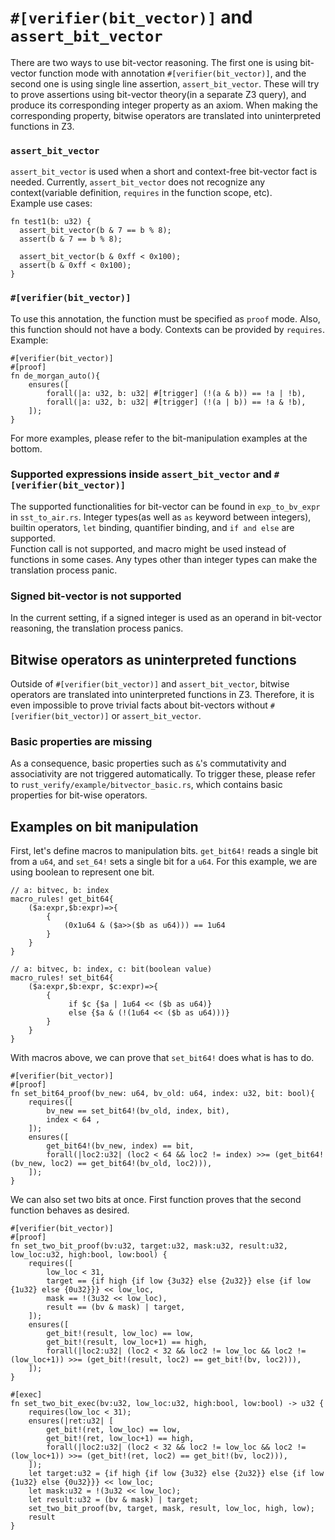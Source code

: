 # `#[verifier(bit_vector)]` and `assert_bit_vector`
There are two ways to use bit-vector reasoning. The first one is using bit-vector function mode with annotation `#[verifier(bit_vector)]`, and the second one is using single line assertion, `assert_bit_vector`. These will try to prove assertions using bit-vector theory(in a separate Z3 query), and produce its corresponding integer property as an axiom. When making the corresponding property, bitwise operators are translated into uninterpreted functions in Z3.   


### `assert_bit_vector`
`assert_bit_vector` is used when a short and context-free bit-vector fact is needed. 
Currently, `assert_bit_vector` does not recognize any context(variable definition, `requires` in the function scope, etc).  
Example use cases:  
```
fn test1(b: u32) {
  assert_bit_vector(b & 7 == b % 8);
  assert(b & 7 == b % 8);

  assert_bit_vector(b & 0xff < 0x100);
  assert(b & 0xff < 0x100);
}
```



### `#[verifier(bit_vector)]`
To use this annotation, the function must be specified as `proof` mode. Also, this function should not have a body. Contexts can be provided by `requires`. 
Example:     
```
#[verifier(bit_vector)]
#[proof]
fn de_morgan_auto(){
    ensures([
        forall(|a: u32, b: u32| #[trigger] (!(a & b)) == !a | !b),
        forall(|a: u32, b: u32| #[trigger] (!(a | b)) == !a & !b),
    ]);
}
```
For more examples, please refer to the bit-manipulation examples at the bottom.

### Supported expressions inside `assert_bit_vector` and `#[verifier(bit_vector)]`
The supported functionalities for bit-vector can be found in `exp_to_bv_expr` in `sst_to_air.rs`. Integer types(as well as `as` keyword between integers), builtin operators, `let` binding, quantifier binding, and `if and else` are supported.  
 Function call is not supported, and macro might be used instead of functions in some cases. Any types other than integer types can make the translation process panic.


### Signed bit-vector is not supported
In the current setting, if a signed integer is used as an operand in bit-vector reasoning, the translation process panics.




## Bitwise operators as uninterpreted functions
Outside of `#[verifier(bit_vector)]` and `assert_bit_vector`, bitwise operators are translated into uninterpreted functions in Z3. Therefore, it is even impossible to prove trivial facts about bit-vectors without `#[verifier(bit_vector)]` or `assert_bit_vector`.

### Basic properties are missing
As a consequence, basic properties such as `&`'s commutativity and associativity are not triggered automatically. To trigger these, please refer to `rust_verify/example/bitvector_basic.rs`, which contains basic properties for bit-wise operators.



## Examples on bit manipulation
First, let's define macros to manipulation bits. `get_bit64!` reads a single bit from a `u64`, and `set_64!` sets a single bit for a `u64`. For this example, we are using boolean to represent one bit.
```
// a: bitvec, b: index
macro_rules! get_bit64{
    ($a:expr,$b:expr)=>{
        {
            (0x1u64 & ($a>>($b as u64))) == 1u64
        }
    }
}

// a: bitvec, b: index, c: bit(boolean value)
macro_rules! set_bit64{
    ($a:expr,$b:expr, $c:expr)=>{
        {
             if $c {$a | 1u64 << ($b as u64)}
             else {$a & (!(1u64 << ($b as u64)))}
        }
    }
}
```
With macros above, we can prove that `set_bit64!` does what is has to do.
```
#[verifier(bit_vector)]
#[proof]
fn set_bit64_proof(bv_new: u64, bv_old: u64, index: u32, bit: bool){
    requires([
        bv_new == set_bit64!(bv_old, index, bit),
        index < 64 ,
    ]);
    ensures([
        get_bit64!(bv_new, index) == bit,
        forall(|loc2:u32| (loc2 < 64 && loc2 != index) >>= (get_bit64!(bv_new, loc2) == get_bit64!(bv_old, loc2))),
    ]);
}
```

We can also set two bits at once. First function proves that the second function behaves as desired. 

```
#[verifier(bit_vector)]
#[proof]
fn set_two_bit_proof(bv:u32, target:u32, mask:u32, result:u32, low_loc:u32, high:bool, low:bool) {
    requires([
        low_loc < 31,
        target == {if high {if low {3u32} else {2u32}} else {if low {1u32} else {0u32}}} << low_loc,
        mask == !(3u32 << low_loc),
        result == (bv & mask) | target, 
    ]);
    ensures([
        get_bit!(result, low_loc) == low,
        get_bit!(result, low_loc+1) == high,
        forall(|loc2:u32| (loc2 < 32 && loc2 != low_loc && loc2 != (low_loc+1)) >>= (get_bit!(result, loc2) == get_bit!(bv, loc2))),
    ]);    
}

#[exec]
fn set_two_bit_exec(bv:u32, low_loc:u32, high:bool, low:bool) -> u32 {
    requires(low_loc < 31);
    ensures(|ret:u32| [ 
        get_bit!(ret, low_loc) == low,
        get_bit!(ret, low_loc+1) == high,
        forall(|loc2:u32| (loc2 < 32 && loc2 != low_loc && loc2 != (low_loc+1)) >>= (get_bit!(ret, loc2) == get_bit!(bv, loc2))),
    ]);
    let target:u32 = {if high {if low {3u32} else {2u32}} else {if low {1u32} else {0u32}}} << low_loc;
    let mask:u32 = !(3u32 << low_loc);
    let result:u32 = (bv & mask) | target;
    set_two_bit_proof(bv, target, mask, result, low_loc, high, low);
    result
}
```


